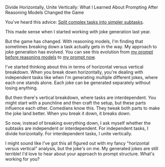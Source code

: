 Divide Horizontally, Unite Vertically: What I Learned About Prompting After Reasoning Models Changed the Game

You've heard this advice: [Split complex tasks into simpler subtasks](https://platform.openai.com/docs/guides/prompt-engineering#split-complex-tasks-into-simpler-subtasks).

This made sense when I started working with joke generation last year.

But the game has changed. With reasoning models, I'm finding that sometimes breaking down a task actually gets in the way. My approach to joke generation has evolved. You can see this evolution from [my prompt before reasoning models](https://github.com/8ta4/gag/blob/1f28bb9d2a1a5f45d838637e52e68f2dba6d1b39/README.md?plain=1#L11-L41) to [my prompt now](https://github.com/8ta4/gag/blob/25017ec6a95c2764d1a35d6e2063c5addf6f4e5b/README.md?plain=1#L11-L56).

I've started thinking about this in terms of horizontal versus vertical breakdown. When you break down horizontally, you're dealing with independent tasks like when I'm generating multiple different jokes, where each one stands alone. Each joke can be generated separately without losing anything.

But then there's vertical breakdown, where tasks are interdependent. You might start with a punchline and then craft the setup, but these parts influence each other. Comedians know this. They tweak both parts to make the joke land better. When you break it down, it breaks down.

So now, instead of breaking everything down, I ask myself whether the subtasks are independent or interdependent. For independent tasks, I divide horizontally. For interdependent tasks, I unite vertically.

I might sound like I've got this all figured out with my fancy "horizontal versus vertical" analysis, but the joke's on me. My generated jokes are still terrible! I'd love to hear about your approach to prompt structure. What's working for you?

